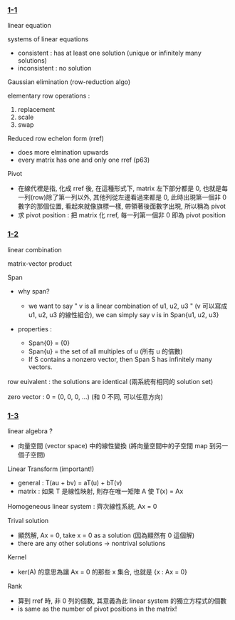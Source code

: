 ### <u>1-1</u>

linear equation

systems of linear equations

- consistent : has at least one solution (unique or infinitely many solutions)
- inconsistent : no solution

Gaussian elimination (row-reduction algo)

elementary row operations :

1. replacement
2. scale
3. swap

Reduced row echelon form (rref) 

- does more elmination upwards
- every matrix has one and only one rref (p63)

Pivot 

- 在線代裡是指, 化成 rref 後, 在這種形式下, matrix 左下部分都是 0, 也就是每一列(row)除了第一列以外, 其他列從左邊看過來都是 0, 此時出現第一個非 0 數字的那個位置, 看起來就像旗標一樣, 帶領著後面數字出現, 所以稱為 pivot
- 求 pivot position : 把 matrix 化 rref, 每一列第一個非 0 即為 pivot position

### <u>1-2</u>

linear combination

matrix-vector product

Span 

- why span?
  - we want to say " v is a linear combination of u1, u2, u3 " (v 可以寫成 u1, u2, u3 的線性組合), we can simply say  v is in Span{u1, u2, u3}

- properties :
  - Span{0} = {0}
  - Span{u} = the set of all multiples of  u (所有 u 的倍數)
  - If S contains a nonzero vector, then Span S has infinitely many vectors.

row euivalent : the solutions are identical (兩系統有相同的 solution set)

zero vector : 0 = (0, 0, 0, ...)  (和 0 不同, 可以任意方向)	

### <u>1-3</u>

linear algebra ?

- 向量空間 (vector space) 中的線性變換 (將向量空間中的子空間 map 到另一個子空間)

Linear Transform (important!)

- general : T(au + bv) = aT(u) + bT(v)
- matrix : 如果 T 是線性映射, 則存在唯一矩陣 A 使 T(x) = Ax

Homogeneous linear system : 齊次線性系統, Ax = 0

Trival solution

- 顯然解, Ax = 0, take x = 0 as a solution (因為顯然有 0 這個解)
- there are any other solutions -> nontrival solutions

Kernel

- ker(A) 的意思為讓 Ax = 0 的那些 x 集合, 也就是 {x : Ax = 0}

Rank

- 算到 rref 時, 非 0 列的個數, 其意義為此 linear system 的獨立方程式的個數
- is same as the number of pivot positions in the matrix! 



